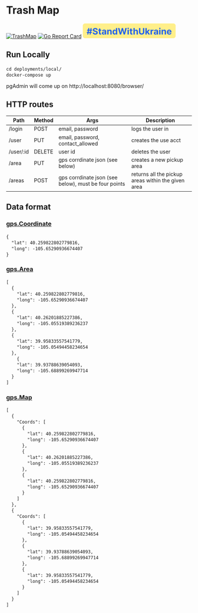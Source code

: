 # Trash Map
[![TrashMap](https://github.com/kmulvey/trashmap/actions/workflows/release_build.yml/badge.svg)](https://github.com/kmulvey/trashmap/actions/workflows/release_build.yml) [![Go Report Card](https://goreportcard.com/badge/github.com/kmulvey/trashmap)](https://goreportcard.com/report/github.com/kmulvey/trashmap) [![Stand With Ukraine](https://raw.githubusercontent.com/vshymanskyy/StandWithUkraine/main/badges/StandWithUkraine.svg)](https://vshymanskyy.github.io/StandWithUkraine)

## Run Locally
```
cd deployments/local/
docker-compose up
```
pgAdmin will come up on http://localhost:8080/browser/

## HTTP routes
| Path       | Method  | Args                                                       | Description |
|------------|---------|------------------------------------------------------------|--------------
| /login     | POST    | email, password                                            | logs the user in
| /user      | PUT     | email, password, contact_allowed                           | creates the use acct
| /user/:id  | DELETE  | user id                                                    | deletes the user
| /area      | PUT     | gps corrdinate json (see below)                            | creates a new pickup area
| /areas     | POST    | gps corrdinate json (see below), must be four points       | returns all the pickup areas within the given area

## Data format
### [gps.Coordinate](https://github.com/kmulvey/trashmap/blob/main/internal/pkg/gps/gps.go#L10)
```
{
  "lat": 40.259822802779816,
  "long": -105.65290936674407
}
```
### [gps.Area](https://github.com/kmulvey/trashmap/blob/main/internal/pkg/gps/area.go#L9)
```
[
  {
    "lat": 40.259822802779816,
    "long": -105.65290936674407
  },
  {
    "lat": 40.26201885227386,
    "long": -105.05519389236237
  },
  {
    "lat": 39.95833557541779,
    "long": -105.05494458234654
  },
    {
    "lat": 39.93788639054093,
    "long": -105.68899269947714
  }
]
```
### [gps.Map](https://github.com/kmulvey/trashmap/blob/main/internal/pkg/gps/area.go#L8)
```
[
  {
    "Coords": [
      {
        "lat": 40.259822802779816,
        "long": -105.65290936674407
      },
      {
        "lat": 40.26201885227386,
        "long": -105.05519389236237
      },
      {
        "lat": 40.259822802779816,
        "long": -105.65290936674407
      }
    ]
  },
  {
    "Coords": [
      {
        "lat": 39.95833557541779,
        "long": -105.05494458234654
      },
      {
        "lat": 39.93788639054093,
        "long": -105.68899269947714
      },
      {
        "lat": 39.95833557541779,
        "long": -105.05494458234654
      }
    ]
  }
]
```
